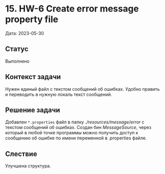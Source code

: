 # 15. HW-6 Create error message property file

Дата: 2023-05-30

## Статус

Выполнено

## Контекст задачи

Нужен единый файл с текстом сообщений об ошибках. Удобно править и переводить в нужную локаль текст сообщений.

## Решение задачи

Добавлен `*.properties` файл в папку _./resources/message/error_ с текстом сообщений об ошибках. Создан бин _MessageSource_, через который в любой точке программы можно
получить доступ к сообщению об ошибке по имени переменной в .properties файле.

## Слествие

Улучшена структура.